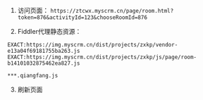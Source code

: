 


1. 访问页面：
```https://ztcwx.myscrm.cn/page/room.html?token=876&activityId=123&chooseRoomId=876```

2. Fiddler代理静态资源：
```
EXACT:https://img.myscrm.cn/dist/projects/zxkp/vendor-e13a04f69181755ba263.js
EXACT:https://img.myscrm.cn/dist/projects/zxkp/js/page/room-b14101032875462ea827.js
```

```
***.qiangfang.js
```


3. 刷新页面